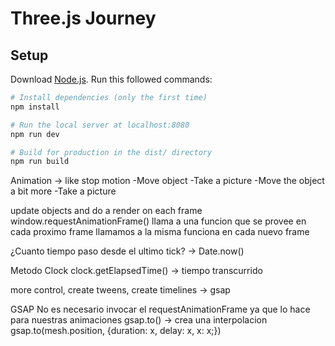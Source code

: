 # Three.js Journey

## Setup
Download [Node.js](https://nodejs.org/en/download/).
Run this followed commands:

``` bash
# Install dependencies (only the first time)
npm install

# Run the local server at localhost:8080
npm run dev

# Build for production in the dist/ directory
npm run build
```


Animation -> like stop motion
-Move object
-Take a picture
-Move the object a bit more
-Take a picture

update objects and do a render on each frame
window.requestAnimationFrame()
llama a una funcion que se provee en cada proximo frame
llamamos a la misma funciona en cada nuevo frame

¿Cuanto tiempo paso desde el ultimo tick?
 -> Date.now()

Metodo Clock
clock.getElapsedTime() -> tiempo transcurrido

more control, create tweens, create timelines -> gsap

GSAP
No es necesario invocar el requestAnimationFrame ya que lo hace para nuestras animaciones
gsap.to() -> crea una interpolacion
gsap.to(mesh.position, {duration: x, delay: x, x: x;})